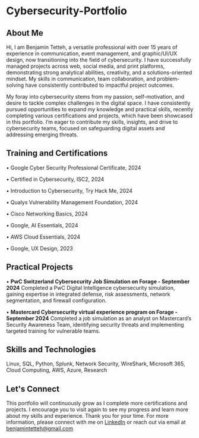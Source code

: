 # Cybersecurity-Portfolio


## About Me
Hi, I am Benjamin Tetteh, a versatile professional with over 15 years of experience in communication, event management, and graphic/UI/UX design, now transitioning into the field of cybersecurity. I have successfully managed projects across web, social media, and print platforms, demonstrating strong analytical abilities, creativity, and a solutions-oriented mindset. My skills in communication, team collaboration, and problem-solving have consistently contributed to impactful project outcomes.

My foray into cybersecurity stems from my passion, self-motivation, and desire to tackle complex challenges in the digital space. I have consistently pursued opportunities to expand my knowledge and practical skills, recently completing various certifications and projects, which have been showcased in this portfolio. I’m eager to contribute my skills, insights, and drive to cybersecurity teams, focused on safeguarding digital assets and addressing emerging threats.



## Training and Certifications

•	Google Cyber Security Professional Certificate, 2024

•	Certified in Cybersecurity, ISC2, 2024

•	Introduction to Cybersecurity, Try Hack Me, 2024

•	Qualys Vulnerability Management Foundation, 2024

•	Cisco Networking Basics, 2024

•	Google, AI Essentials, 2024

•	AWS Cloud Essentials, 2024

•	Google, UX Design, 2023


## Practical Projects
•	**PwC Switzerland Cybersecurity Job Simulation on Forage - September 2024**
  Completed a PwC Digital Intelligence cybersecurity simulation, gaining expertise in integrated defense, risk assessments, network segmentation, and firewall configuration.

•	**Mastercard Cybersecurity virtual experience program on Forage - September 2024**
  Completed a job simulation as an analyst on Mastercard’s Security Awareness Team, identifying security threats and implementing targeted training for vulnerable teams.


## Skills and Technologies
Linux, SQL, Python, Splunk, Network Security, WireShark, Microsoft 365, Cloud Computing, AWS, Azure, Research


## Let's Connect
This portfolio will continuously grow as I complete more certifications and projects. I encourage you to visit again to see my progress and learn more about my skills and experience. Thank you for your time. For more information, please connect with me on [LinkedIn](https://www.linkedin.com/in/benjamintetteh/) or reach out via email at benjamintetteh@gmail.com


